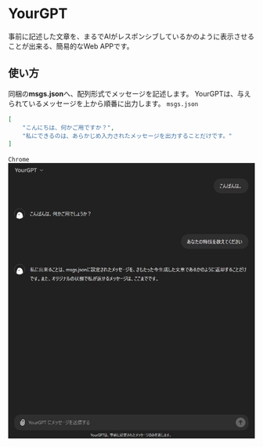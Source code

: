 # YourGPT
事前に記述した文章を、まるでAIがレスポンシブしているかのように表示させることが出来る、簡易的なWeb APPです。
## 使い方
同梱の**msgs.json**へ、配列形式でメッセージを記述します。
YourGPTは、与えられているメッセージを上から順番に出力します。
`msgs.json`
```json
[
	"こんにちは、何かご用ですか？",
	"私にできるのは、あらかじめ入力されたメッセージを出力することだけです。"
]
```
`Chrome`
![YourGPT Preview](https://raw.githubusercontent.com/bbshin817/YourGPT/main/screen.jpg)